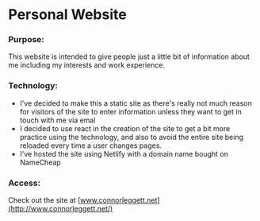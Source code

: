 # Personal Website

### Purpose:

This website is intended to give people just a little bit of information about me including my interests and work experience.

### Technology:

- I've decided to make this a static site as there's really not much reason for visitors of the site to enter information unless they want to get in touch with me via emal
- I decided to use react in the creation of the site to get a bit more practice using the technology, and also to avoid the entire site being reloaded every time a user changes pages.
- I've hosted the site using Netlify with a domain name bought on NameCheap

### Access:

Check out the site at [www.connorleggett.net](http://www.connorleggett.net/)
